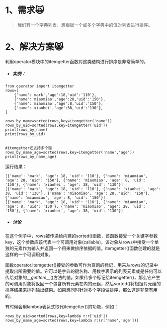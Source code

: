 # 1、需求🙀

> 我们有一个字典列表，想根据一个或多个字典中的值对列表进行排序。

# 2、解决方案😸

利用operator模块中的itemgetter函数对这类结构进行排序是非常简单的。

* ##### 实例：

```
from operator import itemgetter
rows=[
    {'name':'mark','age':18,'uid':'110'},
    {'name':'miaomiao','age':28,'uid':'150'},
    {'name':'miaomiao','age':8,'uid':'150'},
    {'name':'xiaohei','age':38,'uid':'130'},
]

rows_by_name=sorted(rows,key=itemgetter('name'))
rows_by_uid=sorted(rows,key=itemgetter('uid'))
print(rows_by_name)
print(rows_by_uid)


#itemgetter还支持多个键
rows_by_name_age=sorted(rows,key=itemgetter('name','age'))
print(rows_by_name_age)
```

运行结果：

```
[{'name': 'mark', 'age': 18, 'uid': '110'}, {'name': 'miaomiao', 'age': 28, 'uid': '150'}, {'name': 'miaomiao', 'age': 8, 'uid': '150'}, {'name': 'xiaohei', 'age': 38, 'uid': '130'}]
[{'name': 'mark', 'age': 18, 'uid': '110'}, {'name': 'xiaohei', 'age': 38, 'uid': '130'}, {'name': 'miaomiao', 'age': 28, 'uid': '150'}, {'name': 'miaomiao', 'age': 8, 'uid': '150'}]
[{'name': 'mark', 'age': 18, 'uid': '110'}, {'name': 'miaomiao', 'age': 8, 'uid': '150'}, {'name': 'miaomiao', 'age': 28, 'uid': '150'}, {'name': 'xiaohei', 'age': 38, 'uid': '130'}]
```

* ##### 讨论

在这个例子中，rows被传递给内建的sorted\(\)函数，该函数接受一个关键字参数key，这个参数应该代表一个可调用对象\(callable\)，该对象从rows中接受一个单独的元素作为输入并返回一个用来做排序依据的值。itemgetter\(\)函数创建的就是这样的一个可调用对象。

函数operator.itemgetter\(\)接受的参数可作为查询的标记，用来从rows的记录中提取出所需要的值。它可以是字典的键名称、用数字表示的列表元素或是任何可以传给对象的\_\__getitem_\_\_\(\)方法的值。如果传多个标记给itemgetter\(\)，那么它产生的可调用对象将返回一个包含所有元素在内的元组，然后sorted\(\)将根据对元组的排序结果来排列输出结果。如果想同时针对多个字段做排序，那么这是非常有用的。

有时候会用lambda表达式取代itemgetter\(\)的功能，例如：

```
rows_by_uid=sorted(rows,key=lambda r:r['uid'])
rows_by_name_age=sorted(rows,key=lambda r:(r['name','age']))

```



